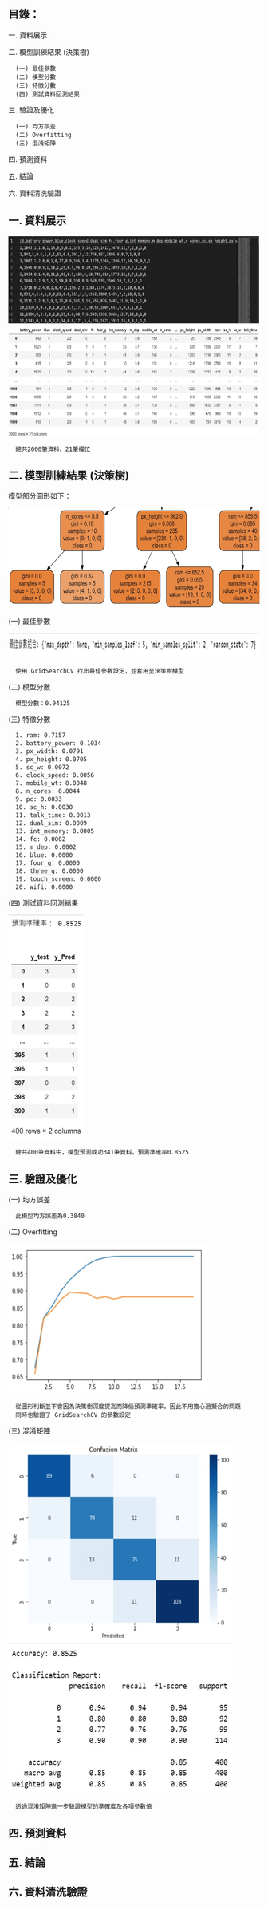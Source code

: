 目錄：
-------------------------------------------------------------------
一. 資料展示

二. 模型訓練結果 (決策樹)

      (一) 最佳參數
      (二) 模型分數
      (三) 特徵分數
      (四) 測試資料回測結果

三. 驗證及優化

      (一) 均方誤差
      (二) Overfitting
      (三) 混淆矩陣
      
四. 預測資料

五. 結論

六. 資料清洗驗證

一. 資料展示
-----------------------------------------------------------------
<img src="https://github.com/tank11110/young/blob/master/Side%20Project/%E5%9C%96%E7%89%87%E9%9B%86/MPC1.jpg" height="400" width="700">

      
      總共2000筆資料、21筆欄位

二. 模型訓練結果 (決策樹)
-----------------------------------------------------------------
模型部分圖形如下：

<img src="https://github.com/tank11110/young/blob/master/Side%20Project/%E5%9C%96%E7%89%87%E9%9B%86/MPC3.jpg" height="200" width="700">

(一) 最佳參數

<img src="https://github.com/tank11110/young/blob/master/Side%20Project/%E5%9C%96%E7%89%87%E9%9B%86/MPC4.jpg" height="50" width="800">

      使用 GridSearchCV 找出最佳參數設定，並套用至決策樹模型

(二) 模型分數

      模型分數：0.94125

(三) 特徵分數

      1. ram: 0.7157
      2. battery_power: 0.1034
      3. px_width: 0.0791
      4. px_height: 0.0705
      5. sc_w: 0.0072
      6. clock_speed: 0.0056
      7. mobile_wt: 0.0048
      8. n_cores: 0.0044
      9. pc: 0.0033
      10. sc_h: 0.0030
      11. talk_time: 0.0013
      12. dual_sim: 0.0009
      13. int_memory: 0.0005
      14. fc: 0.0002
      15. m_dep: 0.0002
      16. blue: 0.0000
      17. four_g: 0.0000
      18. three_g: 0.0000
      19. touch_screen: 0.0000
      20. wifi: 0.0000

(四) 測試資料回測結果

<img src="https://github.com/tank11110/young/blob/master/Side%20Project/%E5%9C%96%E7%89%87%E9%9B%86/MPC8.jpg" height="450" width="150">

      總共400筆資料中，模型預測成功341筆資料，預測準確率0.8525

三. 驗證及優化
------------------------------------

(一) 均方誤差

      此模型均方誤差為0.3840

(二) Overfitting

<img src="https://github.com/tank11110/young/blob/master/Side%20Project/%E5%9C%96%E7%89%87%E9%9B%86/MPC5.jpg" height="300" width="400">

      從圖形判斷並不會因為決策樹深度提高而降低預測準確率，因此不用擔心過擬合的問題
      同時也驗證了 GridSearchCV 的參數設定

(三) 混淆矩陣

<img src="https://github.com/tank11110/young/blob/master/Side%20Project/%E5%9C%96%E7%89%87%E9%9B%86/MPC6.jpg" height="400" width="450">

<img src="https://github.com/tank11110/young/blob/master/Side%20Project/%E5%9C%96%E7%89%87%E9%9B%86/MPC7.jpg" height="300" width="450">

      透過混淆矩陣進一步驗證模型的準確度及各項參數值

四. 預測資料
-----------------------------------------------

五. 結論
-----------------------------------------------

六. 資料清洗驗證
-----------------------------------------------
